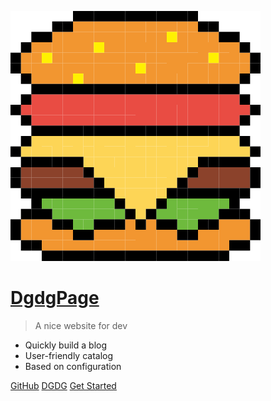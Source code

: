 <!-- logo标识，media为我们在docs中创建的素材文件夹 -->
![logo](image/hb.svg)

<!-- 以下封面描述 -->

# [DgdgPage](https://985188.xyz)

> A nice website for dev

- Quickly build a blog
- User-friendly catalog
- Based on configuration

<!-- 以下为链接，空格分隔 -->
[GitHub](https://github.com/dgdghub/dg-blog) [DGDG](https://985188.xyz)  [Get Started](README.md)

<!-- 这个是封面背景图，不配置的话，是随机的颜色 -->
<!-- ![](image/1.png) -->

<!-- 固定封面背景色，不配置的话，背景是随机的颜色，背景色和背景图只能同时配置一个 -->
<!-- ![color](#f0f0f0) -->